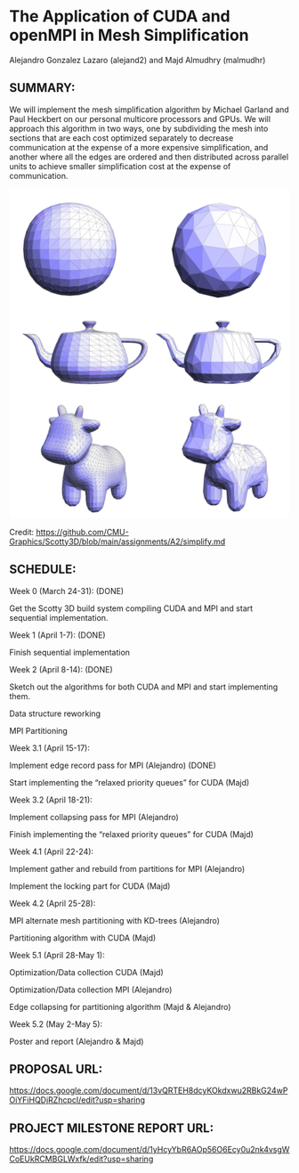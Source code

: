 # The Application of CUDA and openMPI in Mesh Simplification 
Alejandro Gonzalez Lazaro (alejand2) and Majd Almudhry (malmudhr)


## SUMMARY:

We will implement the mesh simplification algorithm by Michael Garland and Paul Heckbert on our personal multicore processors and GPUs. We will approach this algorithm in two ways, one by subdividing the mesh into sections that are each cost optimized separately to decrease communication at the expense of a more expensive simplification, and another where all the edges are ordered and then distributed across parallel units to achieve smaller simplification cost at the expense of communication.

![Meshes](/docs/assets/meshessimple.png)

Credit: https://github.com/CMU-Graphics/Scotty3D/blob/main/assignments/A2/simplify.md

## SCHEDULE:
Week 0 (March 24-31): (DONE)

Get the Scotty 3D build system compiling CUDA and MPI and start sequential implementation.


Week 1 (April 1-7): (DONE)

Finish sequential implementation 


Week 2 (April 8-14): (DONE)

Sketch out the algorithms for both CUDA and MPI and start implementing them.

Data structure reworking 

MPI Partitioning


Week 3.1 (April 15-17):

Implement edge record pass for MPI  (Alejandro) (DONE)

Start implementing the “relaxed priority queues” for CUDA (Majd) 


Week 3.2 (April 18-21):

Implement collapsing pass for MPI (Alejandro)

Finish implementing the “relaxed priority queues” for CUDA (Majd) 


Week 4.1 (April 22-24):

Implement gather and rebuild from partitions for MPI (Alejandro)

Implement the locking part for CUDA (Majd)


Week 4.2 (April 25-28):

MPI alternate mesh partitioning with KD-trees (Alejandro)

Partitioning algorithm with CUDA (Majd)


Week 5.1 (April 28-May 1):

Optimization/Data collection CUDA  (Majd)

Optimization/Data collection MPI (Alejandro)

Edge collapsing for partitioning algorithm  (Majd & Alejandro)


Week 5.2 (May 2-May 5):

Poster and report  (Alejandro & Majd)


## PROPOSAL URL:
https://docs.google.com/document/d/13vQRTEH8dcyKOkdxwu2RBkG24wPOiYFiHQDjRZhcpcI/edit?usp=sharing

## PROJECT MILESTONE REPORT URL:
https://docs.google.com/document/d/1yHcyYbR6AOp56O6Ecy0u2nk4vsgWCoEUkRCMBGLWxfk/edit?usp=sharing


